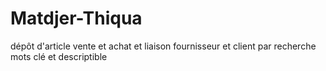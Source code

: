 # Matdjer-Thiqua
dépôt d'article vente et achat et liaison fournisseur et client par recherche mots clé et descriptible 
